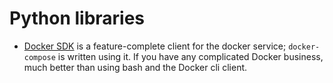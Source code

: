 # Python libraries

- [Docker SDK](https://docker-py.readthedocs.io/en/stable/) is a feature-complete client for the docker service; `docker-compose` is written using it. If you have any complicated Docker business, much better than using bash and the Docker cli client.